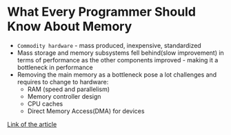 # What Every Programmer Should Know About Memory

- `Commodity hardware` - mass produced, inexpensive, standardized
- Mass storage and memory subsystems fell behind(slow improvement) in terms of performance as the other components improved - making it a bottleneck in performance
- Removing the main memory as a bottleneck pose a lot challenges and requires to change to hardware:
  - RAM (speed and parallelism)
  - Memory controller design
  - CPU caches
  - Direct Memory Access(DMA) for devices

<a href="https://people.freebsd.org/~lstewart/articles/cpumemory.pdf">Link of the article</a>
